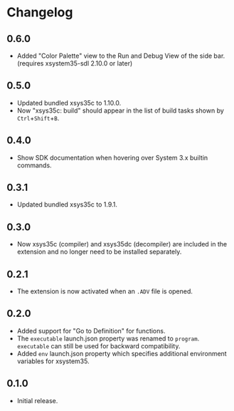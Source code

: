 # Changelog

## 0.6.0
- Added "Color Palette" view to the Run and Debug View of the side bar.
  (requires xsystem35-sdl 2.10.0 or later)

## 0.5.0
- Updated bundled xsys35c to 1.10.0.
- Now "xsys35c: build" should appear in the list of build tasks shown by
  `Ctrl`+`Shift`+`B`.

## 0.4.0
- Show SDK documentation when hovering over System 3.x builtin commands.

## 0.3.1
- Updated bundled xsys35c to 1.9.1.

## 0.3.0
- Now xsys35c (compiler) and xsys35dc (decompiler) are included in the
  extension and no longer need to be installed separately.

## 0.2.1
- The extension is now activated when an `.ADV` file is opened.

## 0.2.0
- Added support for "Go to Definition" for functions.
- The `executable` launch.json property was renamed to `program`. `executable`
  can still be used for backward compatibility.
- Added `env` launch.json property which specifies additional environment
  variables for xsystem35.

## 0.1.0
- Initial release.
